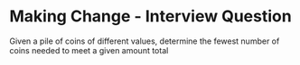 # Making Change - Interview Question

Given a pile of coins of different values, determine the fewest number of coins needed to meet a given amount total